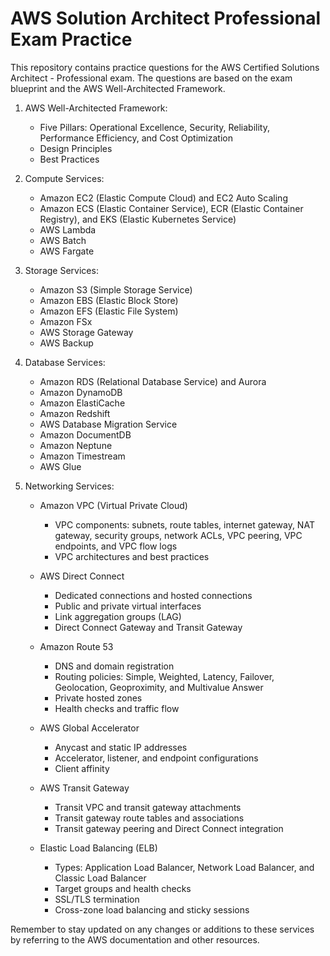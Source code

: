 # AWS Solution Architect Professional Exam Practice

This repository contains practice questions for the AWS Certified Solutions Architect - Professional exam. The questions are based on the exam blueprint and the AWS Well-Architected Framework.

1. AWS Well-Architected Framework:

   * Five Pillars: Operational Excellence, Security, Reliability, Performance Efficiency, and Cost Optimization
   * Design Principles
   * Best Practices

2. Compute Services:

   * Amazon EC2 (Elastic Compute Cloud) and EC2 Auto Scaling
   * Amazon ECS (Elastic Container Service), ECR (Elastic Container Registry), and EKS (Elastic Kubernetes Service)
   * AWS Lambda
   * AWS Batch
   * AWS Fargate

3. Storage Services:

   * Amazon S3 (Simple Storage Service)
   * Amazon EBS (Elastic Block Store)
   * Amazon EFS (Elastic File System)
   * Amazon FSx
   * AWS Storage Gateway
   * AWS Backup

4. Database Services:

   * Amazon RDS (Relational Database Service) and Aurora
   * Amazon DynamoDB
   * Amazon ElastiCache
   * Amazon Redshift
   * AWS Database Migration Service
   * Amazon DocumentDB
   * Amazon Neptune
   * Amazon Timestream
   * AWS Glue

5. Networking Services:

   * Amazon VPC (Virtual Private Cloud)

     * VPC components: subnets, route tables, internet gateway, NAT gateway, security groups, network ACLs, VPC peering, VPC endpoints, and VPC flow logs
     * VPC architectures and best practices

   * AWS Direct Connect

     * Dedicated connections and hosted connections
     * Public and private virtual interfaces
     * Link aggregation groups (LAG)
     * Direct Connect Gateway and Transit Gateway

   * Amazon Route 53

     * DNS and domain registration
     * Routing policies: Simple, Weighted, Latency, Failover, Geolocation, Geoproximity, and Multivalue Answer
     * Private hosted zones
     * Health checks and traffic flow

   * AWS Global Accelerator

     * Anycast and static IP addresses
     * Accelerator, listener, and endpoint configurations
     * Client affinity

   * AWS Transit Gateway

     * Transit VPC and transit gateway attachments
     * Transit gateway route tables and associations
     * Transit gateway peering and Direct Connect integration

   * Elastic Load Balancing (ELB)

     * Types: Application Load Balancer, Network Load Balancer, and Classic Load Balancer
     * Target groups and health checks
     * SSL/TLS termination
     * Cross-zone load balancing and sticky sessions

Remember to stay updated on any changes or additions to these services by referring to the AWS documentation and other resources.
